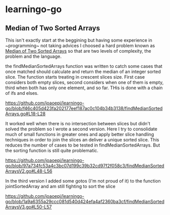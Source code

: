 # learningo-go
 
## Median of Two Sorted Arrays 
This isn't exactly start at the beggining but having some experience in ~programming~ not taking advices I choosed a hard problem known as [Median of Two Sorted Arrays](https://leetcode.com/problems/median-of-two-sorted-arrays/) so that are two levels of complexity, the problem and the language.
 
the findMedianSortedArrays function was written to catch some cases that once matched should calculate and return the median of an integer sorted slice. The function starts treating in crescent slices size. First case considers both empty slices, second considers when one of them is empty, third when both has only one element, and so far. THis is done with a chain of ifs and elses.

https://github.com/joaoepj/learningo-go/blob/f46c405d423fa202177eef187ac0c104b34b3138/findMedianSortedArrays.go#L18-L28

It worked well when there is no intersection between slices but didn't solved the problem so I wrote a second version. Here I try to consolidate much of small functions in greater ones and apply better slice handling techniques in order to join the slices an deliver a unique sorted slice. This reduces the number of cases to be tested in findMedianSortedArrays. But the sorting function is still quite problematic.

https://github.com/joaoepj/learningo-go/blob/97a734fc53a4c3bc07d199c39b32cd97f2f058c3/findMedianSortedArraysV2.go#L48-L56

In the third version I added some gotos (I'm not proud of it) to the function jointSortedArray and am still fighting to sort the slice

https://github.com/joaoepj/learningo-go/blob/1a9a6355a29ccc081d540d424efa4af2360ba3cf/findMedianSortedArraysV3.go#L50-L57
